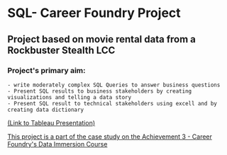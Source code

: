 # SQL- Career Foundry Project
## Project based on movie rental data from a Rockbuster Stealth LCC
### Project's primary aim:
    - write moderately complex SQL Queries to answer business questions
    - Present SQL results to business stakeholders by creating visualizations and telling a data story
    - Present SQL result to technical stakeholders using excell and by creating data dictionary
 
<a href = https://public.tableau.com/app/profile/ray.rusli.junior/viz/RockbusterSQLpresentation/Story1> (Link to Tableau Presentation)
    

    
This project is a part of the case study on the Achievement 3 - Career Foundry's Data Immersion Course
